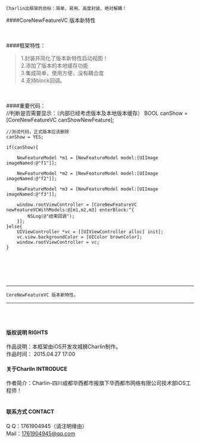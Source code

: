 


    Charlin出框架的目标：简单、易用、高度封装、绝对解耦！

####CoreNewFeatureVC
版本新特性


<br /><br />
####框架特性：<br />
>1.封装并简化了版本新特性启动视图！<br />
>2.添加了版本的本地缓存功能<br />
>3.集成简单，使用方便，没有耦合度<br />
>4.支持block回调。<br />


<br /><br />
####重要代码：<br />
    //判断是否需要显示：（内部已经考虑版本及本地版本缓存）
    BOOL canShow = [CoreNewFeatureVC canShowNewFeature];
    
    //测试代码，正式版本应该删除
    canShow = YES;
    
    if(canShow){
        
        NewFeatureModel *m1 = [NewFeatureModel model:[UIImage imageNamed:@"f1"]];
        
        NewFeatureModel *m2 = [NewFeatureModel model:[UIImage imageNamed:@"f2"]];
        
        NewFeatureModel *m3 = [NewFeatureModel model:[UIImage imageNamed:@"f3"]];
        
        window.rootViewController = [CoreNewFeatureVC newFeatureVCWithModels:@[m1,m2,m3] enterBlock:^{
            NSLog(@"结束回调");
        }];
    }else{
        UIViewController *vc = [[UIViewController alloc] init];
        vc.view.backgroundColor = [UIColor brownColor];
        window.rootViewController = vc;
    }
  
  
  

<br /><br /><br /><br />

-----
    CoreNewFeatureVC 版本新特性。
-----

<br /><br />

#### 版权说明 RIGHTS <br />
作品说明：本框架由iOS开发攻城狮Charlin制作。<br />
作品时间： 2015.04.27 17:00<br />

#### 关于Chariln INTRODUCE <br />
作者简介：Charlin-四川成都华西都市报旗下华西都市网络有限公司技术部iOS工程师！<br /><br />


#### 联系方式 CONTACT <br />
Q    Q：1761904945（请注明缘由）<br />
Mail：1761904945@qq.com<br />
